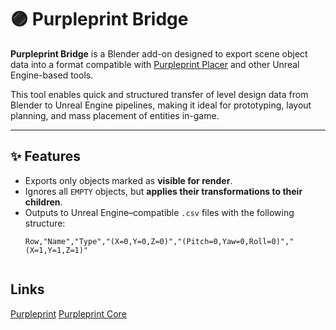 # 🟣 Purpleprint Bridge

**Purpleprint Bridge** is a Blender add-on designed to export scene object data into a format compatible with [Purpleprint Placer](https://github.com/Hevedy/Purpleprint-Core) and other Unreal Engine-based tools.

This tool enables quick and structured transfer of level design data from Blender to Unreal Engine pipelines, making it ideal for prototyping, layout planning, and mass placement of entities in-game.

---

## ✨ Features

- Exports only objects marked as **visible for render**.
- Ignores all `EMPTY` objects, but **applies their transformations to their children**.
- Outputs to Unreal Engine–compatible `.csv` files with the following structure:
  ```csv
  Row,"Name","Type","(X=0,Y=0,Z=0)","(Pitch=0,Yaw=0,Roll=0)","(X=1,Y=1,Z=1)"


## Links
[Purpleprint](https://www.hevedy.com/purpleprint/)
[Purpleprint Core](https://github.com/Hevedy/Purpleprint-Core)